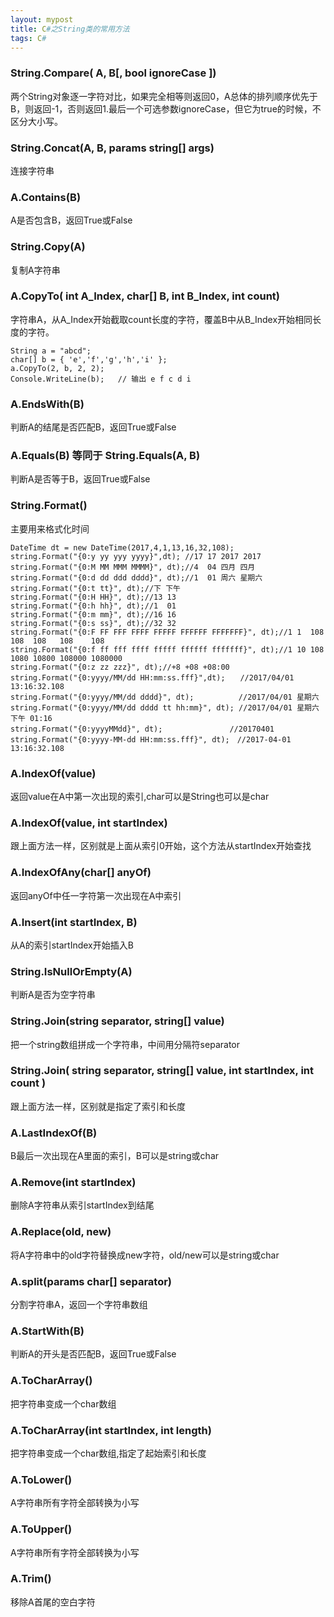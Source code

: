 ```yaml
---
layout: mypost
title: C#之String类的常用方法
tags: C#
---
```


### 	String.Compare( A, B[, bool ignoreCase ])
两个String对象逐一字符对比，如果完全相等则返回0，A总体的排列顺序优先于B，则返回-1，否则返回1.最后一个可选参数ignoreCase，但它为true的时候，不区分大小写。
### String.Concat(A, B, params string[] args)
连接字符串
### A.Contains(B)
A是否包含B，返回True或False
### String.Copy(A)
复制A字符串
### A.CopyTo( int A_Index, char[] B, int B_Index, int count)
字符串A，从A_Index开始截取count长度的字符，覆盖B中从B_Index开始相同长度的字符。
```
String a = "abcd";
char[] b = { 'e','f','g','h','i' };
a.CopyTo(2, b, 2, 2);
Console.WriteLine(b);   // 输出 e f c d i
```
### A.EndsWith(B)
判断A的结尾是否匹配B，返回True或False
### A.Equals(B) 等同于 String.Equals(A, B)
判断A是否等于B，返回True或False
### String.Format()
主要用来格式化时间
```
DateTime dt = new DateTime(2017,4,1,13,16,32,108);
string.Format("{0:y yy yyy yyyy}",dt); //17 17 2017 2017
string.Format("{0:M MM MMM MMMM}", dt);//4  04 四月 四月
string.Format("{0:d dd ddd dddd}", dt);//1  01 周六 星期六
string.Format("{0:t tt}", dt);//下 下午
string.Format("{0:H HH}", dt);//13 13
string.Format("{0:h hh}", dt);//1  01
string.Format("{0:m mm}", dt);//16 16
string.Format("{0:s ss}", dt);//32 32
string.Format("{0:F FF FFF FFFF FFFFF FFFFFF FFFFFFF}", dt);//1 1  108 108  108   108    108
string.Format("{0:f ff fff ffff fffff ffffff fffffff}", dt);//1 10 108 1080 10800 108000 1080000
string.Format("{0:z zz zzz}", dt);//+8 +08 +08:00
string.Format("{0:yyyy/MM/dd HH:mm:ss.fff}",dt);　　//2017/04/01 13:16:32.108
string.Format("{0:yyyy/MM/dd dddd}", dt);　　　　　　//2017/04/01 星期六
string.Format("{0:yyyy/MM/dd dddd tt hh:mm}", dt); //2017/04/01 星期六 下午 01:16
string.Format("{0:yyyyMMdd}", dt);　　　　　　　　　//20170401
string.Format("{0:yyyy-MM-dd HH:mm:ss.fff}", dt);　//2017-04-01 13:16:32.108
```
### A.IndexOf(value)
返回value在A中第一次出现的索引,char可以是String也可以是char
### A.IndexOf(value, int startIndex)
跟上面方法一样，区别就是上面从索引0开始，这个方法从startIndex开始查找
### A.IndexOfAny(char[] anyOf)
返回anyOf中任一字符第一次出现在A中索引
### A.Insert(int startIndex, B)
从A的索引startIndex开始插入B
### String.IsNullOrEmpty(A)
判断A是否为空字符串
### String.Join(string separator, string[] value)
把一个string数组拼成一个字符串，中间用分隔符separator
### String.Join( string separator, string[] value, int startIndex, int count )
跟上面方法一样，区别就是指定了索引和长度
### A.LastIndexOf(B)
B最后一次出现在A里面的索引，B可以是string或char
### A.Remove(int startIndex)
删除A字符串从索引startIndex到结尾
### A.Replace(old, new)
将A字符串中的old字符替换成new字符，old/new可以是string或char
### A.split(params char[] separator)
分割字符串A，返回一个字符串数组
### A.StartWith(B)  
判断A的开头是否匹配B，返回True或False
### A.ToCharArray()
把字符串变成一个char数组
### A.ToCharArray(int startIndex, int length)
把字符串变成一个char数组,指定了起始索引和长度
### A.ToLower()
A字符串所有字符全部转换为小写
### A.ToUpper()
A字符串所有字符全部转换为小写
### A.Trim()
移除A首尾的空白字符
